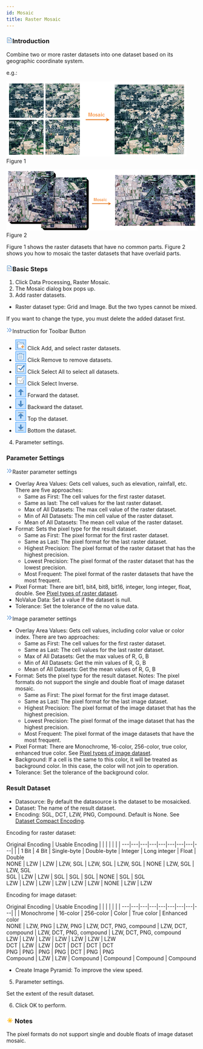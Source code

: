 ```yaml
---
id: Mosaic
title: Raster Mosaic
---
```

### ![](../../img/read.gif)Introduction

Combine two or more raster datasets into one dataset based on its geographic coordinate system.

e.g.:

![](img-en/Mosaic3_1.png)  
Figure 1  

![](img-en/Mosaic3_2.png)  
Figure 2  
  
Figure 1 shows the raster datasets that have no common parts. Figure 2 shows you how to mosaic the taster datasets that have overlaid parts.

### ![](../../img/read.gif)Basic Steps

  1. Click Data Processing, Raster Mosaic.
  2. The Mosaic dialog box pops up.  
  3. Add raster datasets. 
  * Raster dataset type: Grid and Image. But the two types cannot be mixed. 

If you want to change the type, you must delete the added dataset first.

![](img-en/close.gif)Instruction for Toolbar Button

  * ![](../../img/AddDataButton1.png) Click Add, and select raster datasets.
  * ![](../../img/RemoveButton.png) Click Remove to remove datasets.
  * ![](../../img/SelectAll.png) Click Select All to select all datasets.
  * ![](../../img/SelectInvert.png) Click Select Inverse.
  * ![](../../img/MoveUp.png) Forward the dataset.
  * ![](../../img/MoveDown.png) Backward the dataset.
  * ![](../../img/MovetoTop.png) Top the dataset.
  * ![](../../img/MovetoButtom.png) Bottom the dataset.

  4. Parameter settings. 

### Parameter Settings


![](img-en/close.gif)Raster parameter settings

  * Overlay Area Values: Gets cell values, such as elevation, rainfall, etc. There are five approaches: 
    * Same as First: The cell values for the first raster dataset.
    * Same as last: The cell values for the last raster dataset.
    * Max of All Datasets: The max cell value of the raster dataset.
    * Min of All Datasets: The min cell value of the raster dataset.
    * Mean of All Datasets: The mean cell value of the raster dataset.
  * Format: Sets the pixel type for the result dataset. 
    * Same as First: The pixel format for the first raster dataset.
    * Same as Last: The pixel format for the last raster dataset.
    * Highest Precision: The pixel format of the raster dataset that has the highest precision.
    * Lowest Precision: The pixel format of the raster dataset that has the lowest precision.
    * Most Frequent: The pixel format of the raster datasets that have the most frequent.
  * Pixel Format: There are bit1, bit4, bit8, bit16, integer, long integer, float, double. See [Pixel types of raster dataset](../../Analyst/VectorRasterConvert/PixelFormat.htm).
  * NoValue Data: Set a value if the dataset is null.
  * Tolerance: Set the tolerance of the no value data.

![](img-en/close.gif)Image parameter settings

  * Overlay Area Values: Gets cell values, including color value or color index. There are two approaches: 
      * Same as First: The cell values for the first raster dataset.
      * Same as Last: The cell values for the last raster dataset.
      * Max of All Datasets: Get the max values of R, G, B
      * Min of All Datasets: Get the min values of R, G, B
      * Mean of All Datasets: Get the mean values of R, G, B
  * Format: Sets the pixel type for the result dataset. Notes: The pixel formats do not support the single and double float of image dataset mosaic. 
      * Same as First: The pixel format for the first image dataset.
      * Same as Last: The pixel format for the last image dataset.
      * Highest Precision: The pixel format of the image dataset that has the highest precision.
      * Lowest Precision: The pixel format of the image dataset that has the highest precision.
      * Most Frequent: The pixel format of the image datasets that have the most frequent.
  * Pixel Format: There are Monochrome, 16-color, 256-color, true color, enhanced true color. See [Pixel types of image dataset](../../Analyst/VectorRasterConvert/PixelFormat.htm).
  * Background: If a cell is the same to this color, it will be treated as background color. In this case, the color will not join to operation.
  * Tolerance: Set the tolerance of the background color.

### Result Dataset

  * Datasource: By default the datasource is the dataset to be mosaicked.
  * Dataset: The name of the result dataset.
  * Encoding: SGL, DCT, LZW, PNG, Compound. Default is None. See [Dataset Compact Encoding](../../DataProcessing/DataManagement/EncodeType.htm). 

Encoding for raster dataset:

Original Encoding | Usable Encoding | | | | | | | 
---|---|---|---|---|---|---|---|---|
| | 1 Bit | 4 Bit | Single-byte | Double-byte | Integer | Long integer | Float | Double  
NONE | LZW | LZW | LZW, SGL | LZW, SGL | LZW, SGL | NONE | LZW, SGL | LZW, SGL  
SGL | LZW | LZW | SGL | SGL | SGL | NONE | SGL | SGL  
LZW | LZW | LZW | LZW | LZW | LZW | NONE | LZW | LZW  
  
Encoding for image dataset:

Original Encoding | Usable Encoding | | | | | | | 
---|---|---|---|---|---|---|---|---|
| | Monochrome | 16-color | 256-color | Color | True color | Enhanced color  
NONE | LZW, PNG | LZW, PNG | LZW, DCT, PNG, compound | LZW, DCT, compound | LZW, DCT, PNG, compound | LZW, DCT, PNG, compound  
LZW | LZW | LZW | LZW | LZW | LZW | LZW  
DCT | LZW | LZW | DCT | DCT | DCT | DCT  
PNG | PNG | PNG | PNG | DCT | PNG | PNG  
Compound | LZW | LZW | Compound | Compound | Compound | Compound  

  * Create Image Pyramid: To improve the view speed.
  5. Parameter settings. 
  
Set the extent of the result dataset.

  6. Click OK to perform. 

### ![](../../img/note.png)Notes

The pixel formats do not support single and double floats of image dataset
mosaic.